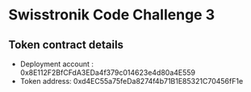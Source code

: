 
# Swisstronik Code Challenge 3




## Token contract details

 - Deployment account : 0x8E112F2BfCFdA3EDa4f379c014623e4d80a4E559
 - Token address: 0xd4EC55a75feDa8274f4b71B1E85321C70456fF1e


